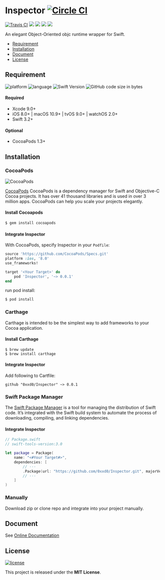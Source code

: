 
# Inspector [![Circle CI](https://circleci.com/gh/0xxd0/Inspector/tree/master.svg?style=svg)](https://circleci.com/gh/0xxd0/Inspector)

[![Travis CI](https://img.shields.io/travis/Inspector/objc4.svg?style=flat&colorA=24292e&colorB=24292e)](https://www.travis-ci.org/0xxd0/Inspector)
![](https://img.shields.io/badge/CocoaPods-✔-red.svg?colorA=24292e&colorB=24292e&style=flat)
![](https://img.shields.io/badge/Carthage-✔-red.svg?colorA=24292e&colorB=24292e&style=flat)
![](https://img.shields.io/badge/SPM-✔-red.svg?colorA=24292e&colorB=24292e&style=flat)
![](https://img.shields.io/github/repo-size/0xxd0/Inspector.svg?colorA=24292e&colorB=24292e&style=flat)

An elegant Object-Oriented objc runtime wrapper for Swift.

- [Requirement](#requirement)
- [Installation](#installation)
- [Document](#document)
- [License](#license)

## Requirement

![platform](https://img.shields.io/badge/platform-iOS%20%7C%20macOS%20%7C%20tvOS%20%7C%20watchOS-ed523f.svg)    ![language](https://img.shields.io/github/languages/top/0xxd0/Inspector.svg?colorB=ed523f)  ![Swift Version](https://img.shields.io/badge/Swift-3.2%20%7C%204.0-ed523f.svg)   ![GitHub code size in bytes](https://img.shields.io/github/languages/code-size/0xxd0/Inspector.svg?colorB=ed523f)

#### Required
- Xcode 9.0+
- iOS 8.0+ | macOS 10.9+ | tvOS 9.0+ | watchOS 2.0+
- Swift 3.2+

#### Optional
- CocoaPods 1.3+

## Installation

### CocoaPods 
![CocoaPods](https://img.shields.io/cocoapods/v/Inspector.svg)

[CocoaPods](http://cocoapods.org) CocoaPods is a dependency manager for Swift and Objective-C Cocoa projects. It has over 41 thousand libraries and is used in over 3 million apps. CocoaPods can help you scale your projects elegantly. 

#### Install Cocoapods

```bash
$ gem install cocoapods
```

#### Integrate Inspector

With CocoaPods, specify Inspector in your `Podfile`:

```ruby
source 'https://github.com/CocoaPods/Specs.git'
platform :ios, '8.0'
use_frameworks!

target '<Your Target>' do
    pod 'Inspector', '~> 0.0.1'
end
```

run pod install:

```bash
$ pod install
```

### Carthage

Carthage is intended to be the simplest way to add frameworks to your Cocoa application.

#### Install Carthage 

```shell
$ brew update
$ brew install carthage
```

#### Integrate Inspector

Add following to Cartfile:

```
github "0xxd0/Inspector" ~> 0.0.1
```

### Swift Package Manager

The [Swift Package Manager](https://swift.org/package-manager/) is a tool for managing the distribution of Swift code. It’s integrated with the Swift build system to automate the process of downloading, compiling, and linking dependencies.

#### Integrate Inspector

```swift
// Package.swift
// swift-tools-version:3.0

let package = Package(
    name: "<#Your Target#>",
    dependencies: [
        // ···
        .Package(url: "https://github.com/0xxd0/Inspector.git", majorVersion: 0)
        // ···
    ]
)
```

### Manually

Download zip or clone repo and integrate into your project manually.

## Document

See [Online Documentation](https://0xxd0.github.io/Inspector/)

## License
[![license](https://img.shields.io/github/license/0xxd0/Inspector.svg?colorA=24292e&colorB=24292e&style=flat)](https://github.com/0xxd0/Inspector/blob/master/LICENSE)

This project is released under the **MIT License**.
